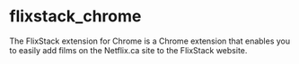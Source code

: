flixstack_chrome
================

The FlixStack extension for Chrome is a Chrome extension that enables you to easily add films on the Netflix.ca site to the FlixStack website.
